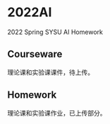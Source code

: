 # 2022AI
 2022 Spring SYSU AI Homework

## Courseware

理论课和实验课课件，待上传。

## Homework

理论课和实验课作业，已上传部分。
